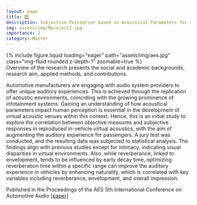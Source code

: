 ```yaml
---
layout: page
title: 2️⃣
description: Subjective Perception based on Acoustical Parameters for In-Vehicle Virtual Sound
img: assets/img/Mproject2.jpg
importance: 2
category: Master
---
```


<div class="row mt-3">
    <div class="col-sm mt-3 mt-md-0">
        {% include figure.liquid loading="eager" path="assets/img/aes.jpg" class="img-fluid rounded z-depth-1" zoomable=true %}
    </div>
</div>
<div class="caption">
    Overview of the research presents the social and academic backgrounds, research aim, applied methods, and contributions.
</div> 

Automotive manufacturers are engaging with audio system providers to offer unique auditory experiences. This is achieved through the replication of acoustic environments, coinciding with the growing prominence of infotainment systems. Gaining an understanding of how acoustical parameters impact human perception is essential in the development of virtual acoustic venues within this context. Hence, this is an initial study to explore the correlation between objective measures and subjective responses in reproduced in-vehicle virtual acoustics, with the aim of augmenting the auditory experience for passengers. A jury test was conducted, and the resulting data was subjected to statistical analysis. The findings align with previous studies except for intimacy, indicating visual disparities in virtual environments. Also, while reverberance, linked to envelopment, tends to be influenced by early decay time, optimizing reverberation time within a specific range can improve the auditory experience in vehicles by enhancing naturality, which is correlated with key variables including reverberance, envelopment, and overall impression.

Published in the Proceedings of the AES 5th International Conference on Automotive Audio [[paper]](https://aes2.org/publications/elibrary-page/?id=22612)